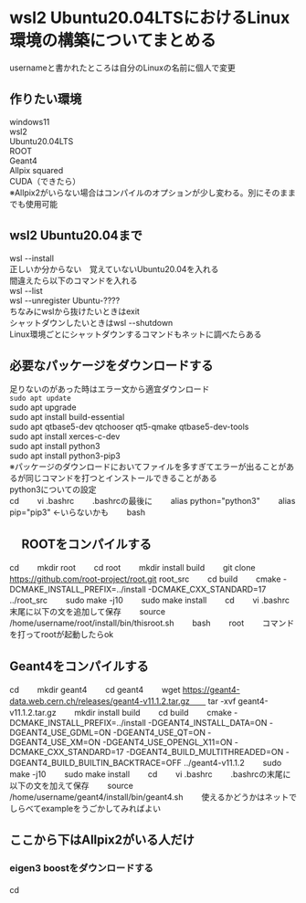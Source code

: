 # wsl2 Ubuntu20.04LTSにおけるLinux環境の構築についてまとめる  
usernameと書かれたところは自分のLinuxの名前に個人で変更  
## 作りたい環境  
windows11  
wsl2  
Ubuntu20.04LTS  
ROOT  
Geant4  
Allpix squared  
CUDA（できたら）  
※Allpix2がいらない場合はコンパイルのオプションが少し変わる。別にそのままでも使用可能  

## wsl2 Ubuntu20.04まで   
wsl --install  
正しいか分からない　覚えていないUbuntu20.04を入れる  
間違えたら以下のコマンドを入れる  
wsl --list  
wsl --unregister Ubuntu-????  
ちなみにwslから抜けたいときはexit  
シャットダウンしたいときはwsl --shutdown  
Linux環境ごとにシャットダウンするコマンドもネットに調べたらある  

## 必要なパッケージをダウンロードする  
足りないのがあった時はエラー文から適宜ダウンロード  
```sudo apt update```  
sudo apt upgrade  
sudo apt install build-essential  
sudo apt qtbase5-dev qtchooser qt5-qmake qtbase5-dev-tools  
sudo apt install xerces-c-dev  
sudo apt install python3  
sudo apt install python3-pip3  
※パッケージのダウンロードにおいてファイルを多すぎてエラーが出ることがあるが同じコマンドを打つとインストールできることがある　　  
python3についての設定　　  
cd　　 
vi .bashrc　　
.bashrcの最後に　　
alias python="python3"　　
alias pip="pip3" <-いらないかも　　
bash　　

## 　ROOTをコンパイルする　　
cd　　
mkdir root　　
cd root　　
mkdir install build　　
git clone https://github.com/root-project/root.git root_src　　
cd build　　
cmake -DCMAKE_INSTALL_PREFIX=../install -DCMAKE_CXX_STANDARD=17 ../root_src　　
sudo make -j10　　
sudo make install　　
cd　　
vi .bashrc　　
末尾に以下の文を追加して保存　　
source /home/username/root/install/bin/thisroot.sh　　
bash　　
root　　
コマンドを打ってrootが起動したらok　　

## Geant4をコンパイルする　　
cd　　
mkdir geant4　　
cd geant4　　
wget https://geant4-data.web.cern.ch/releases/geant4-v11.1.2.tar.gz　　
tar -xvf geant4-v11.1.2.tar.gz　　
mkdir install build　　
cd build　　
cmake -DCMAKE_INSTALL_PREFIX=../install -DGEANT4_INSTALL_DATA=ON -DGEANT4_USE_GDML=ON -DGEANT4_USE_QT=ON -DGEANT4_USE_XM=ON -DGEANT4_USE_OPENGL_X11=ON -DCMAKE_CXX_STANDARD=17 -DGEANT4_BUILD_MULTITHREADED=ON -DGEANT4_BUILD_BUILTIN_BACKTRACE=OFF ../geant4-v11.1.2　　
sudo make -j10　　
sudo make install　　
cd　　
vi .bashrc　　
.bashrcの末尾に以下の文を加えて保存　　
source /home/username/geant4/install/bin/geant4.sh　　
使えるかどうかはネットでしらべてexampleをうごかしてみればよい　　


## ここから下はAllpix2がいる人だけ　　
### eigen3 boostをダウンロードする　　

cd　　


